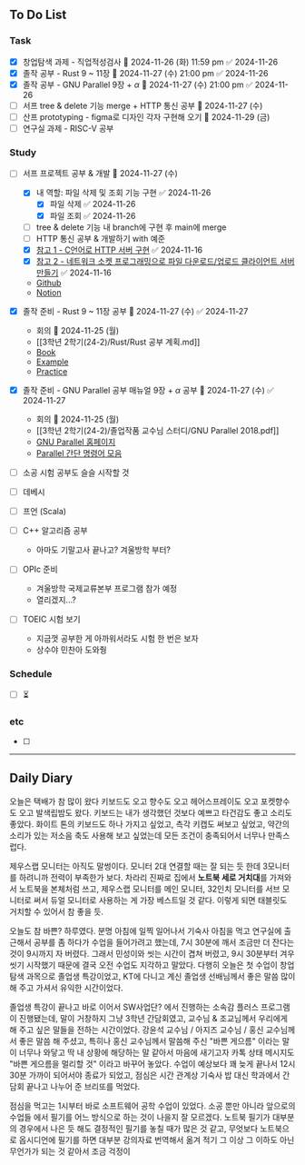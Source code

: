 ## To Do List
### Task
- [x] 창업탐색 과제 - 직업적성검사 📅 2024-11-26 (화) 11:59 pm ✅ 2024-11-26
- [x] 졸작 공부 - Rust 9 ~ 11장 📅 2024-11-27 (수) 21:00 pm ✅ 2024-11-26
- [x] 졸작 공부 - GNU Parallel 9장 + $\alpha$ 📅 2024-11-27 (수) 21:00 pm ✅ 2024-11-26
- [ ] 서프 tree & delete 기능 merge + HTTP 통신 공부 📅 2024-11-27 (수)
- [ ] 산프 prototyping - figma로 디자인 각자 구현해 오기 📅 2024-11-29 (금) 
- [ ] 연구실 과제 - RISC-V 공부

### Study
- [ ] 서프 프로젝트 공부 & 개발 📅 2024-11-27 (수)
	- [x] 내 역할: 파일 삭제 및 조회 기능 구현 ✅ 2024-11-26
		- [x] 파일 삭제 ✅ 2024-11-26
		- [x] 파일 조회 ✅ 2024-11-26
	- [ ] tree & delete 기능 내 branch에 구현 후 main에 merge
	- [ ] HTTP 통신 공부 & 개발하기 with 예준
	- [x] [참고 1 - C언어로 HTTP 서버 구현](https://fascination-euna.tistory.com/entry/P4C-W4-W5-C%EC%96%B8%EC%96%B4%EB%A1%9C-HTTP-%EC%84%9C%EB%B2%84-%EA%B5%AC%ED%98%84) ✅ 2024-11-16
	- [x] [참고 2 - 네트워크 소켓 프로그래밍으로 파일 다운로드/업로드 클라이언트 서버 만들기](https://codingwell.tistory.com/59) ✅ 2024-11-16
	- [Github](https://github.com/2024-ServerProgramming/MultiThreading_WebHardServer)
	- [Notion](https://www.notion.so/13778461352780bc9d32eeb226a40321)

- [x] 졸작 준비 - Rust 9 ~ 11장 공부 📅 2024-11-27 (수) ✅ 2024-11-27
	- 회의 📅 2024-11-25 (월) 
	- [[3학년 2학기(24-2)/Rust/Rust 공부 계획.md]]
	- [Book](https://doc.rust-kr.org/)
	- [Example](https://doc.rust-lang.org/rust-by-example/)
	- [Practice](https://practice.course.rs/)

- [x] 졸작 준비 - GNU Parallel 공부 매뉴얼 9장 + $\alpha$ 공부 📅 2024-11-27 (수) ✅ 2024-11-27
	- 회의 📅 2024-11-25 (월) 
	- [[3학년 2학기(24-2)/졸업작품 교수님 스터디/GNU Parallel 2018.pdf]]
	- [GNU Parallel 홈페이지](https://www.gnu.org/software/parallel/man.html)
	- [Parallel 간단 명령어 모음](https://www.gnu.org/software/parallel/parallel_cheat.pdf)


- [ ] 소공 시험 공부도 슬슬 시작할 것
- [ ] 데베시
- [ ] 프언 (Scala)

- [ ] C++ 알고리즘 공부
	- 아마도 기말고사 끝나고? 겨울방학 부터?
- [ ] OPIc 준비
	- 겨울방학 국제교류본부 프로그램 참가 예정
	- 열리겠지...?
- [ ] TOEIC 시험 보기
	- 지금껏 공부한 게 아까워서라도 시험 한 번은 보자
	- 상수야 민찬아 도와줭

### Schedule
- [ ] ⏳

### etc
- [ ] 

---
## Daily Diary
오늘은 택배가 참 많이 왔다
키보드도 오고 향수도 오고 헤어스프레이도 오고 포켓향수도 오고 발색립밤도 왔다.
키보드는 내가 생각했던 것보다 예쁘고 타건감도 좋고 소리도 좋았다.
화이트 톤의 키보드도 하나 가지고 싶었고, 측각 키캡도 써보고 싶었고, 약간의 소리가 있는 저소음 축도 사용해 보고 싶었는데 모든 조건이 충족되어서 너무나 만족스럽다.

제우스랩 모니터는 아직도 말썽이다.
모니터 2대 연결할 때는 잘 되는 듯 한데 3모니터를 하려니까 전력이 부족한가 보다.
차라리 진짜로 집에서 **노트북 세로 거치대**를 가져와서 노트북을 본체처럼 쓰고,
제우스랩 모니터를 메인 모니터, 32인치 모니터를 서브 모니터로 써서 듀얼 모니터로 사용하는 게 가장 베스트일 것 같다. 이렇게 되면 태블릿도 거치할 수 있어서 참 좋을 듯.

오늘도 참 바쁜? 하루였다.
분명 아침에 일찍 일어나서 기숙사 아침을 먹고 연구실에 출근해서 공부를 좀 하다가 수업을 들어가려고 했는데, 7시 30분에 깨서 조금만 더 잔다는 것이 9시까지 자 버렸다. 그래서 민성이와 씻는 시간이 겹쳐 버렸고, 9시 30분부터 겨우 씻기 시작했기 때문에 결국 오전 수업도 지각하고 말았다. 다행히 오늘은 첫 수업이 창업탐색 과목으로 졸업생 특강이었고, KT에 다니고 계신 졸업생 선배님께서 좋은 말씀 많이 해 주고 가셔서 유익한 시간이었다.

졸업생 특강이 끝나고 바로 이어서 SW사업단? 에서 진행하는 소속감 플러스 프로그램이 진행됐는데, 말이 거창하지 그냥 3학년 간담회였고, 교수님 & 조교님께서 우리에게 해 주고 싶은 말들을 전하는 시간이었다. 강윤석 교수님 / 아지즈 교수님 / 홍신 교수님께서 좋은 말씀 해 주셨고, 특히나 홍신 교수님께서 말씀해 주신 "바쁜 게으름" 이라는 말이 너무나 와닿고 딱 내 상황에 해당하는 말 같아서 마음에 새기고자 카톡 상태 메시지도 "바쁜 게으름을 멀리할 것" 이라고 바꾸어 놓았다. 수업이 예상보다 꽤 늦게 끝나서 12시 30분 가까이 되어서야 종료가 되었고, 점심은 시간 관계상 기숙사 밥 대신 학과에서 간담회 끝나고 나누어 준 브리또를 먹었다.

점심을 먹고는 1시부터 바로 소프트웨어 공학 수업이 있었다.
소공 뿐만 아니라 앞으로의 수업들 에서 필기를 어느 방식으로 하는 것이 나을지 잘 모르겠다. 노트북 필기가 대부분의 경우에서 나은 듯 해도 결정적인 필기를 놓칠 때가 많은 것 같고, 무엇보다 노트북으로 옵시디언에 필기를 하면 대부분 강의자료 번역해서 옮겨 적기 그 이상 그 이하도 아닌 무언가가 되는 것 같아서 조금 걱정이 

